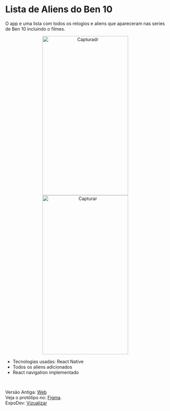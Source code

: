 # Lista de Aliens do Ben 10

O app e uma lista com todos os relogios e aliens que apareceram nas series de Ben 10 incluindo o filmes.<br>
<p align="center">
<img src="https://i.postimg.cc/BQkbTk5y/Capturadr.png" alt="Capturadr" width="270px" height="500px"/>
<img src="https://i.postimg.cc/Vkt6DgDN/Capturar.png" alt="Capturar" width="270px" height="500px"/>
</p>

- Tecnologias usadas: React Native
- Todos os aliens adicionados
- React navigation implementado

<br>

Versão Antiga: [Web](https://lucianoquintela.github.io/ben10-aliens)<br>
Veja o protótipo no: [Figma](https://www.figma.com/file/nnUp22Ur514kJ5YCqyGBh0/DS---Mobile?type=design&node-id=0%3A1&mode=design&t=IOe5t1KBykD3esBa-1).<br>
ExpoDev: [Vizualizar](https://snack.expo.dev/@lucianoquintela/alientrix-remaster)
